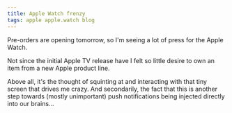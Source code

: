 ```yaml
---
title: Apple Watch frenzy
tags: apple apple.watch blog
---
```


Pre-orders are opening tomorrow, so I'm seeing a lot of press for the Apple Watch.

Not since the initial Apple TV release have I felt so little desire to own an item from a new Apple product line.

Above all, it's the thought of squinting at and interacting with that tiny screen that drives me crazy. And secondarily, the fact that this is another step towards (mostly unimportant) push notifications being injected directly into our brains...

